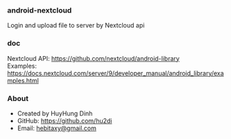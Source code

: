 ### android-nextcloud
Login and upload file to server by Nextcloud api

### doc
Nextcloud API: https://github.com/nextcloud/android-library<br>
Examples: https://docs.nextcloud.com/server/9/developer_manual/android_library/examples.html

### About
- Created by HuyHung Dinh
- GitHub: https://github.com/hu2di
- Email: hebitaxy@gmail.com

